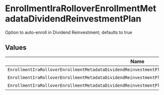 # EnrollmentIraRolloverEnrollmentMetadataDividendReinvestmentPlan

Option to auto-enroll in Dividend Reinvestment; defaults to true


## Values

| Name                                                                                                       | Value                                                                                                      |
| ---------------------------------------------------------------------------------------------------------- | ---------------------------------------------------------------------------------------------------------- |
| `EnrollmentIraRolloverEnrollmentMetadataDividendReinvestmentPlanAutoEnrollDividendReinvestmentUnspecified` | AUTO_ENROLL_DIVIDEND_REINVESTMENT_UNSPECIFIED                                                              |
| `EnrollmentIraRolloverEnrollmentMetadataDividendReinvestmentPlanDividendReinvestmentEnroll`                | DIVIDEND_REINVESTMENT_ENROLL                                                                               |
| `EnrollmentIraRolloverEnrollmentMetadataDividendReinvestmentPlanDividendReinvestmentDecline`               | DIVIDEND_REINVESTMENT_DECLINE                                                                              |